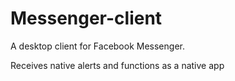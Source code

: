 # Messenger-client

A desktop client for Facebook Messenger.

Receives native alerts and functions as a native app
